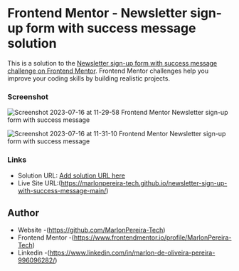 # Frontend Mentor - Newsletter sign-up form with success message solution

This is a solution to the [Newsletter sign-up form with success message challenge on Frontend Mentor](https://www.frontendmentor.io/challenges/newsletter-signup-form-with-success-message-3FC1AZbNrv). Frontend Mentor challenges help you improve your coding skills by building realistic projects. 




### Screenshot

![Screenshot 2023-07-16 at 11-29-58 Frontend Mentor Newsletter sign-up form with success message](https://github.com/MarlonPereira-Tech/newsletter-sign-up-with-success-message-main/assets/132296352/824a517d-3457-4635-ab54-43c9621b0597)

![Screenshot 2023-07-16 at 11-31-10 Frontend Mentor Newsletter sign-up form with success message](https://github.com/MarlonPereira-Tech/newsletter-sign-up-with-success-message-main/assets/132296352/4e091344-de1b-47f3-aa79-e9f4c4a7d6f1)



### Links

- Solution URL: [Add solution URL here](https://your-solution-url.com)
- Live Site URL:(https://marlonpereira-tech.github.io/newsletter-sign-up-with-success-message-main/)



## Author

- Website -(https://github.com/MarlonPereira-Tech)
- Frontend Mentor -(https://www.frontendmentor.io/profile/MarlonPereira-Tech)
- Linkedin -(https://www.linkedin.com/in/marlon-de-oliveira-pereira-996096282/)

